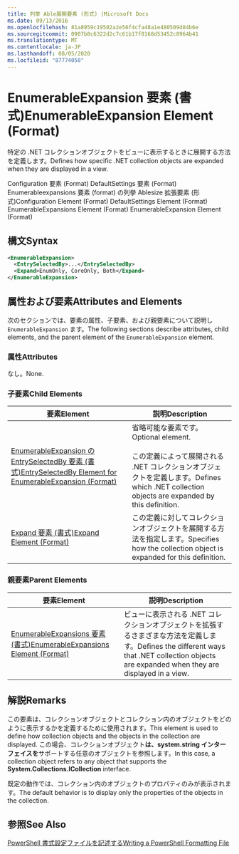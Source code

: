 ```yaml
---
title: 列挙 Able展開要素 (形式) |Microsoft Docs
ms.date: 09/13/2016
ms.openlocfilehash: 81a8959c19502a2e56f4cfa48a1e480509d84b6e
ms.sourcegitcommit: 0907b8c6322d2c7c61b17f8168d53452c8964b41
ms.translationtype: MT
ms.contentlocale: ja-JP
ms.lasthandoff: 08/05/2020
ms.locfileid: "87774050"
---
```

# <a name="enumerableexpansion-element-format"></a><span data-ttu-id="ffab4-102">EnumerableExpansion 要素 (書式)</span><span class="sxs-lookup"><span data-stu-id="ffab4-102">EnumerableExpansion Element (Format)</span></span>

<span data-ttu-id="ffab4-103">特定の .NET コレクションオブジェクトをビューに表示するときに展開する方法を定義します。</span><span class="sxs-lookup"><span data-stu-id="ffab4-103">Defines how specific .NET collection objects are expanded when they are displayed in a view.</span></span>

<span data-ttu-id="ffab4-104">Configuration 要素 (Format) DefaultSettings 要素 (Format) Enumerableexpansions 要素 (format) の列挙 Ablesize 拡張要素 (形式)</span><span class="sxs-lookup"><span data-stu-id="ffab4-104">Configuration Element (Format) DefaultSettings Element (Format) EnumerableExpansions Element (Format) EnumerableExpansion Element (Format)</span></span>

## <a name="syntax"></a><span data-ttu-id="ffab4-105">構文</span><span class="sxs-lookup"><span data-stu-id="ffab4-105">Syntax</span></span>

```xml
<EnumerableExpansion>
  <EntrySelectedBy>...</EntrySelectedBy>
  <Expand>EnumOnly, CoreOnly, Both</Expand>
</EnumerableExpansion>
```

## <a name="attributes-and-elements"></a><span data-ttu-id="ffab4-106">属性および要素</span><span class="sxs-lookup"><span data-stu-id="ffab4-106">Attributes and Elements</span></span>

<span data-ttu-id="ffab4-107">次のセクションでは、要素の属性、子要素、および親要素について説明し `EnumerableExpansion` ます。</span><span class="sxs-lookup"><span data-stu-id="ffab4-107">The following sections describe attributes, child elements, and the parent element of the `EnumerableExpansion` element.</span></span>

### <a name="attributes"></a><span data-ttu-id="ffab4-108">属性</span><span class="sxs-lookup"><span data-stu-id="ffab4-108">Attributes</span></span>

<span data-ttu-id="ffab4-109">なし。</span><span class="sxs-lookup"><span data-stu-id="ffab4-109">None.</span></span>

### <a name="child-elements"></a><span data-ttu-id="ffab4-110">子要素</span><span class="sxs-lookup"><span data-stu-id="ffab4-110">Child Elements</span></span>

|<span data-ttu-id="ffab4-111">要素</span><span class="sxs-lookup"><span data-stu-id="ffab4-111">Element</span></span>|<span data-ttu-id="ffab4-112">説明</span><span class="sxs-lookup"><span data-stu-id="ffab4-112">Description</span></span>|
|-------------|-----------------|
|[<span data-ttu-id="ffab4-113">EnumerableExpansion の EntrySelectedBy 要素 (書式)</span><span class="sxs-lookup"><span data-stu-id="ffab4-113">EntrySelectedBy Element for EnumerableExpansion (Format)</span></span>](./entryselectedby-element-for-enumerableexpansion-format.md)|<span data-ttu-id="ffab4-114">省略可能な要素です。</span><span class="sxs-lookup"><span data-stu-id="ffab4-114">Optional element.</span></span><br /><br /> <span data-ttu-id="ffab4-115">この定義によって展開される .NET コレクションオブジェクトを定義します。</span><span class="sxs-lookup"><span data-stu-id="ffab4-115">Defines which .NET collection objects are expanded by this definition.</span></span>|
|[<span data-ttu-id="ffab4-116">Expand 要素 (書式)</span><span class="sxs-lookup"><span data-stu-id="ffab4-116">Expand Element (Format)</span></span>](./expand-element-format.md)|<span data-ttu-id="ffab4-117">この定義に対してコレクションオブジェクトを展開する方法を指定します。</span><span class="sxs-lookup"><span data-stu-id="ffab4-117">Specifies how the collection object is expanded for this definition.</span></span>|

### <a name="parent-elements"></a><span data-ttu-id="ffab4-118">親要素</span><span class="sxs-lookup"><span data-stu-id="ffab4-118">Parent Elements</span></span>

|<span data-ttu-id="ffab4-119">要素</span><span class="sxs-lookup"><span data-stu-id="ffab4-119">Element</span></span>|<span data-ttu-id="ffab4-120">説明</span><span class="sxs-lookup"><span data-stu-id="ffab4-120">Description</span></span>|
|-------------|-----------------|
|[<span data-ttu-id="ffab4-121">EnumerableExpansions 要素 (書式)</span><span class="sxs-lookup"><span data-stu-id="ffab4-121">EnumerableExpansions Element (Format)</span></span>](./enumerableexpansions-element-format.md)|<span data-ttu-id="ffab4-122">ビューに表示される .NET コレクションオブジェクトを拡張するさまざまな方法を定義します。</span><span class="sxs-lookup"><span data-stu-id="ffab4-122">Defines the different ways that .NET collection objects are expanded when they are displayed in a view.</span></span>|

## <a name="remarks"></a><span data-ttu-id="ffab4-123">解説</span><span class="sxs-lookup"><span data-stu-id="ffab4-123">Remarks</span></span>

<span data-ttu-id="ffab4-124">この要素は、コレクションオブジェクトとコレクション内のオブジェクトをどのように表示するかを定義するために使用されます。</span><span class="sxs-lookup"><span data-stu-id="ffab4-124">This element is used to define how collection objects and the objects in the collection are displayed.</span></span> <span data-ttu-id="ffab4-125">この場合、コレクションオブジェクト**は、system.string インターフェイスを**サポートする任意のオブジェクトを参照します。</span><span class="sxs-lookup"><span data-stu-id="ffab4-125">In this case, a collection object refers to any object that supports the  **System.Collections.ICollection** interface.</span></span>

<span data-ttu-id="ffab4-126">既定の動作では、コレクション内のオブジェクトのプロパティのみが表示されます。</span><span class="sxs-lookup"><span data-stu-id="ffab4-126">The default behavior is to display only the properties of the objects in the collection.</span></span>

## <a name="see-also"></a><span data-ttu-id="ffab4-127">参照</span><span class="sxs-lookup"><span data-stu-id="ffab4-127">See Also</span></span>

[<span data-ttu-id="ffab4-128">PowerShell 書式設定ファイルを記述する</span><span class="sxs-lookup"><span data-stu-id="ffab4-128">Writing a PowerShell Formatting File</span></span>](./writing-a-powershell-formatting-file.md)
